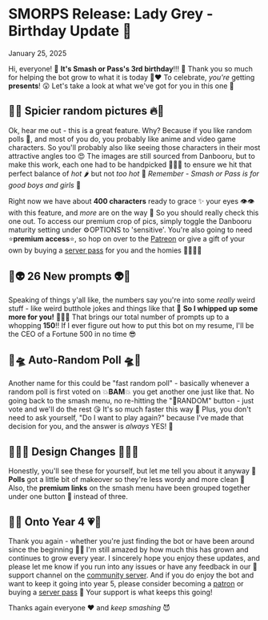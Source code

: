 # SMORPS Release: Lady Grey - Birthday Update 🎊
January 25, 2025

Hi, everyone! 🎂 **It's Smash or Pass's 3rd birthday**!!! 🎂 Thank you so much for helping the bot grow to what it is today 🙏❤️ To celebrate, _you're_ getting **presents**! 😲 
Let's take a look at what we've got for you in this one 🎁

## 🥵🔥 Spicier random pictures 🔥🥵
Ok, hear me out - this is a great feature. Why? Because if you like random polls 🎲, and most of you do, you probably like anime and video game characters. 
So you'll probably also like seeing those characters in their most attractive angles too 😍 The images are still sourced from Danbooru, but to make this work, each one had to be handpicked 👩‍🌾🧺 
to ensure we hit that perfect balance of _hot_ 🌶️ but not _too hot_ 🌋 _Remember - Smash or Pass is for good boys and girls_ 👼

Right now we have about **400 characters** ready to grace ✨ your eyes 👁️👁️ with this feature, and _more_ are on the way 🛬 So you should really check this one out. 
To access our premium crop of pics, simply toggle the Danbooru maturity setting under ⚙️OPTIONS to 'sensitive'. You're also going to need ⭐**premium access**⭐, 
so hop on over to the [Patreon](https://www.patreon.com/smashorpass) 
or give a gift of your own by buying a [server pass](https://discord.com/discovery/applications/912882119276109844/store) for you and the homies 👨‍👩‍👧‍👦

## 🤮👽 26 New prompts 👽🤮
Speaking of things y'all like, the numbers say you're into some _really_ weird stuff - like weird butthole jokes and things like that 🤨 **So I whipped up some more for you!** 🧑‍🍳🍳 
That brings our total number of prompts up to a whopping **150**!! If I ever figure out how to put this bot on my resume, I'll be the CEO of a Fortune 500 in no time 😎

## 🤖🛸 Auto-Random Poll 🛸🤖
Another name for this could be "fast random poll" - basically whenever a random poll is first voted on 💥**BAM**💥 you get another one just like that. 
No going back to the smash menu, no re-hitting the "🎲RANDOM" button - just vote and we'll do the rest 😘 It's so much faster this way 🚀 Plus, you don't need to ask yourself, "Do I want to play again?" 
because I've made that decision for you, and the answer is _always_ YES! 🌈

## 🎨🧑‍🎨 Design Changes 🧑‍🎨🎨
Honestly, you'll see these for yourself, but let me tell you about it anyway 🤷 **Polls** got a little bit of makeover so they're less wordy and more clean 🧼 
Also, the **premium links** on the smash menu have been grouped together under one button 🔘 instead of three. 

## 🩷💗 Onto Year 4 💗🩷
Thank you again - whether you're just finding the bot or have been around since the beginning 🙇‍♂️ I'm still amazed by how much this has grown and continues to grow every year. 
I sincerely hope you enjoy these updates, and please let me know if you run into any issues or have any feedback in our 🚧support channel on
the [community server](https://discord.gg/SUyXYV9BN6).
And if you do enjoy the bot and want to keep it going into year 5, please consider becoming a [patron](https://www.patreon.com/smashorpass) 
or buying a [server pass](https://discord.com/discovery/applications/912882119276109844/store) 🙏 Your support is what keeps this going!

Thanks again everyone ❤️ and _keep smashing_ 😈
